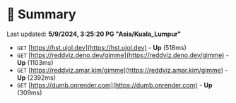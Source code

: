 # 📖 Summary
Last updated: **5/9/2024, 3:25:20 PG "Asia/Kuala_Lumpur"**

- `GET` [https://hst.ujol.dev](https://hst.ujol.dev) - **Up** (518ms)
- `GET` [https://reddviz.deno.dev/gimme](https://reddviz.deno.dev/gimme) - **Up** (1103ms)
- `GET` [https://reddviz.amar.kim/gimme](https://reddviz.amar.kim/gimme) - **Up** (2392ms)
- `GET` [https://dumb.onrender.com](https://dumb.onrender.com) - **Up** (309ms)
